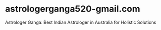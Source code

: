 # astrologerganga520-gmail.com
Astrologer Ganga: Best Indian Astrologer in Australia for Holistic Solutions
